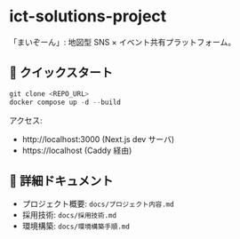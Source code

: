 # ict-solutions-project

「まいぞーん」: 地図型 SNS × イベント共有プラットフォーム。

## 🚀 クイックスタート

```powershell
git clone <REPO_URL>
docker compose up -d --build
```

アクセス:

- http://localhost:3000 (Next.js dev サーバ)
- https://localhost (Caddy 経由)

## 📄 詳細ドキュメント

- プロジェクト概要: `docs/プロジェクト内容.md`
- 採用技術: `docs/採用技術.md`
- 環境構築: `docs/環境構築手順.md`
